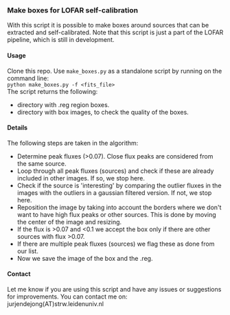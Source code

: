 ### Make boxes for LOFAR self-calibration

With this script it is possible to make boxes around sources that can be extracted and self-calibrated.
Note that this script is just a part of the LOFAR pipeline, which is still in development.

#### Usage

Clone this repo.
Use ```make_boxes.py``` as a standalone script by running on the command line:\
```python make_boxes.py -f <fits_file>``` \
The script returns the following:
* directory with .reg region boxes.
* directory with box images, to check the quality of the boxes.

#### Details
The following steps are taken in the algorithm:
* Determine peak fluxes (>0.07). Close flux peaks are considered from the same source.
* Loop through all peak fluxes (sources) and check if these are already included in other images. If so, we stop here.
* Check if the source is 'interesting' by comparing the outlier fluxes in the images with the outliers in a gaussian filtered version. If not, we stop here.
* Reposition the image by taking into account the borders where we don't want to have high flux peaks or other sources. This is done by moving the center of the image and resizing.
* If the flux is >0.07 and <0.1 we accept the box only if there are other sources with flux >0.07.
* If there are multiple peak fluxes (sources) we flag these as done from our list.
* Now we save the image of the box and the .reg.

#### Contact
Let me know if you are using this script and have any issues or suggestions for improvements.
You can contact me on: jurjendejong(AT)strw.leidenuniv.nl
